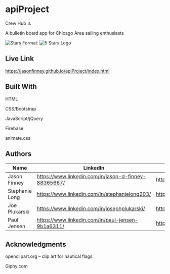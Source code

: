 # apiProject

Crew Hub :anchor:

A bulletin board app for Chicago Area sailing enthusiasts

![Stars](/assets/5stars.png)
Format: ![5 Stars Logo](https://github.com/JasonFinney/apiProject/blob/master/assets/5stars.png)

## Live Link 

https://jasonfinney.github.io/apiProject/index.html

## Built With

HTML

CSS/Bootstrap

JavaScript/jQuery

Firebase

animate.css

## Authors

Name | LinkedIn | GitHub
---- | -------- | ------
Jason Finney | https://www.linkedin.com/in/jason-d-finney-88365667/ | https://github.com/JasonFinney
Stephanie Long | https://www.linkedin.com/in/stephanielong203/ | https://github.com/smlong203
Joe Plukarski | https://www.linkedin.com/in/josephplukarski/ | https://github.com/jplukarski
Paul Jensen | https://www.linkedin.com/in/paul-jensen-9b1a6311/ | https://github.com/project2105

## Acknowledgments

openclipart.org – clip art for nautical flags

Giphy.com

